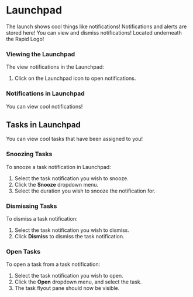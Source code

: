 # Launchpad

The launch shows cool things like notifications! Notifications and alerts are stored here! You can view and dismiss notifications! Located underneath the Rapid Logo!

### Viewing the Launchpad

The view notifications in the Launchpad:

1. Click on the Launchpad icon to open notifications.

### Notifications in Launchpad

You can view cool notifications!

## Tasks in Launchpad

You can view cool tasks that have been assigned to you!

### Snoozing Tasks

To snooze a task notification in Launchpad:

1. Select the task notification you wish to snooze.
2. Click the **Snooze** dropdown menu.
3. Select the duration you wish to snooze the notification for.

### Dismissing Tasks

To dismiss a task notification:

1. Select the task notification you wish to dismiss.
2. Click **Dismiss** to dismiss the task notification.

### Open Tasks

To open a task from a task notification:

1. Select the task notification you wish to open.
2. Click the **Open** dropdown menu, and select the task.
3. The task flyout pane should now be visible.